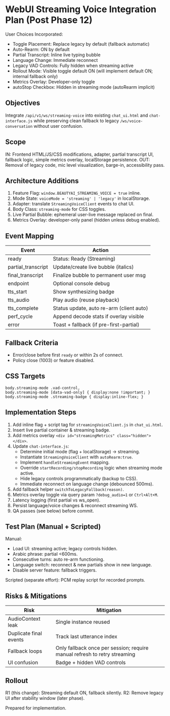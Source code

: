 # WebUI Streaming Voice Integration Plan (Post Phase 12)

User Choices Incorporated:
- Toggle Placement: Replace legacy by default (fallback automatic)
- Auto-Rearm: ON by default
- Partial Transcript: Inline live typing bubble
- Language Change: Immediate reconnect
- Legacy VAD Controls: Fully hidden when streaming active
- Rollout Mode: Visible toggle default ON (will implement default ON; internal fallback only)
- Metrics Overlay: Developer-only toggle
- autoStop Checkbox: Hidden in streaming mode (autoRearm implicit)

## Objectives
Integrate `/api/v1/ws/streaming-voice` into existing `chat_ui.html` and `chat-interface.js` while preserving clean fallback to legacy `/ws/voice-conversation` without user confusion.

## Scope
IN: Frontend HTML/JS/CSS modifications, adapter, partial transcript UI, fallback logic, simple metrics overlay, localStorage persistence.
OUT: Removal of legacy code, mic level visualization, barge-in, accessibility pass.

## Architecture Additions
1. Feature Flag: `window.BEAUTYAI_STREAMING_VOICE = true` inline.
2. Mode State: `voiceMode = 'streaming' | 'legacy'` in localStorage.
3. Adapter: translate `StreamingVoiceClient` events to chat UI.
4. Body Class: `streaming-mode` for CSS toggles.
5. Live Partial Bubble: ephemeral user-live message replaced on final.
6. Metrics Overlay: developer-only panel (hidden unless debug enabled).

## Event Mapping
| Event | Action |
|-------|--------|
| ready | Status: Ready (Streaming) |
| partial_transcript | Update/create live bubble (italics) |
| final_transcript | Finalize bubble to permanent user msg |
| endpoint | Optional console debug |
| tts_start | Show synthesizing badge |
| tts_audio | Play audio (reuse playback) |
| tts_complete | Status update, auto re-arm (client auto) |
| perf_cycle | Append decode stats if overlay visible |
| error | Toast + fallback (if pre-first-partial) |

## Fallback Criteria
- Error/close before first `ready` or within 2s of connect.
- Policy close (1003) or feature disabled.

## CSS Targets
```
body.streaming-mode .vad-control,
body.streaming-mode [data-vad-only] { display:none !important; }
body.streaming-mode .streaming-badge { display:inline-flex; }
```

## Implementation Steps
1. Add inline flag + script tag for `streamingVoiceClient.js` in `chat_ui.html`.
2. Insert live partial container & streaming badge.
3. Add metrics overlay `<div id="streamingMetrics" class="hidden"></div>`.
4. Update `chat-interface.js`:
   - Determine initial mode (flag + localStorage) -> streaming.
   - Instantiate `StreamingVoiceClient` with `autoRearm:true`.
   - Implement `handleStreamingEvent` mapping.
   - Override `startRecording/stopRecording` logic when streaming mode active.
   - Hide legacy controls programmatically (backup to CSS).
   - Immediate reconnect on language change (debounced 500ms).
5. Add fallback helper `switchToLegacyFallback(reason)`.
6. Metrics overlay toggle via query param `?debug_audio=1` or `Ctrl+Alt+M`.
7. Latency logging (first partial vs ws_open).
8. Persist language/voice changes & reconnect streaming WS.
9. QA passes (see below) before commit.

## Test Plan (Manual + Scripted)
Manual:
- Load UI: streaming active; legacy controls hidden.
- Arabic phrase: partial <600ms.
- Consecutive turns: auto re-arm functioning.
- Language switch: reconnect & new partials show in new language.
- Disable server feature: fallback triggers.

Scripted (separate effort): PCM replay script for recorded prompts.

## Risks & Mitigations
| Risk | Mitigation |
|------|------------|
| AudioContext leak | Single instance reused |
| Duplicate final events | Track last utterance index |
| Fallback loops | Only fallback once per session; require manual refresh to retry streaming |
| UI confusion | Badge + hidden VAD controls |

## Rollout
R1 (this change): Streaming default ON, fallback silently.
R2: Remove legacy UI after stability window (later phase).

Prepared for implementation.

